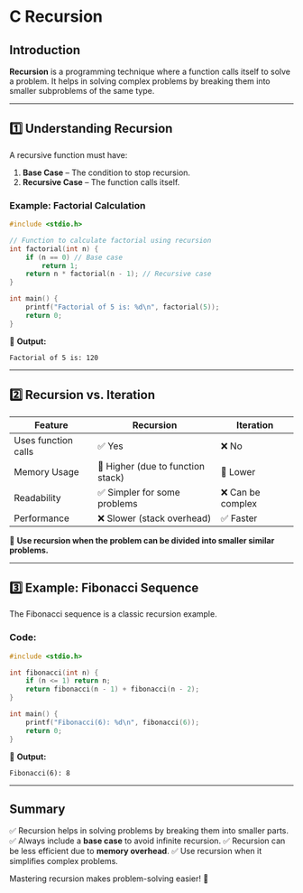 # C Recursion

## Introduction

**Recursion** is a programming technique where a function calls itself to solve a problem. It helps in solving complex problems by breaking them into smaller subproblems of the same type.

---

## 1️⃣ Understanding Recursion

A recursive function must have:

1. **Base Case** – The condition to stop recursion.
2. **Recursive Case** – The function calls itself.

### Example: Factorial Calculation

```c
#include <stdio.h>

// Function to calculate factorial using recursion
int factorial(int n) {
    if (n == 0) // Base case
        return 1;
    return n * factorial(n - 1); // Recursive case
}

int main() {
    printf("Factorial of 5 is: %d\n", factorial(5));
    return 0;
}
```

🔹 **Output:**

```
Factorial of 5 is: 120
```

---

## 2️⃣ Recursion vs. Iteration

| Feature             | Recursion                         | Iteration         |
| ------------------- | --------------------------------- | ----------------- |
| Uses function calls | ✅ Yes                            | ❌ No             |
| Memory Usage        | 🔺 Higher (due to function stack) | 🔻 Lower          |
| Readability         | ✅ Simpler for some problems      | ❌ Can be complex |
| Performance         | ❌ Slower (stack overhead)        | ✅ Faster         |

🔹 **Use recursion when the problem can be divided into smaller similar problems.**

---

## 3️⃣ Example: Fibonacci Sequence

The Fibonacci sequence is a classic recursion example.

### Code:

```c
#include <stdio.h>

int fibonacci(int n) {
    if (n <= 1) return n;
    return fibonacci(n - 1) + fibonacci(n - 2);
}

int main() {
    printf("Fibonacci(6): %d\n", fibonacci(6));
    return 0;
}
```

🔹 **Output:**

```
Fibonacci(6): 8
```

---

## Summary

✅ Recursion helps in solving problems by breaking them into smaller parts.
✅ Always include a **base case** to avoid infinite recursion.
✅ Recursion can be less efficient due to **memory overhead**.
✅ Use recursion when it simplifies complex problems.

Mastering recursion makes problem-solving easier! 🚀
